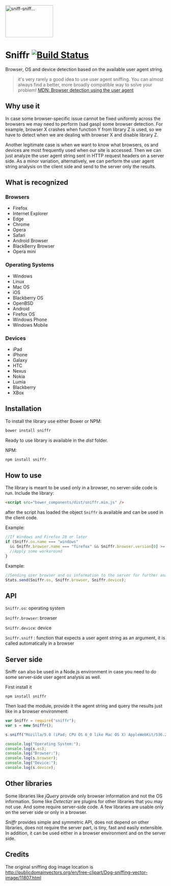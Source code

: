 <img src="http://publicdomainvectors.org/photos/bastiyxc_schn_ffelhund.png" alt="sniff-sniff..." width="150px" height="100px"/>

# Sniffr [![Build Status](https://travis-ci.org/antivanov/sniffr.svg?branch=master)](https://travis-ci.org/antivanov/sniffr)

Browser, OS and device detection based on the available user agent string.

>it's very rarely a good idea to use user agent sniffing. You can almost always find a better, more broadly compatible way to solve your problem! [MDN: Browser detection using the user agent](https://developer.mozilla.org/en-US/docs/Browser_detection_using_the_user_agent)

## Why use it

In case some browser-specific issue cannot be fixed uniformly across the browsers we may need to perform (sad gasp) some browser detection. For example, browser X crashes when function Y from library Z is used, so we have to detect when we are dealing with browser X and disable library Z.

Another legitimate case is when we want to know what browsers, os and devices are most frequently used when our site is accessed. Then we can just analyze the user agent string sent in HTTP request headers on a server side. As a minor variation, alternatively, we can perform the user agent string analysis on the client side and send to the server only the results.

## What is recognized

### Browsers

* Firefox
* Internet Explorer
* Edge
* Chrome
* Opera
* Safari
* Android Browser
* BlackBerry Browser
* Opera mini

### Operating Systems

* Windows
* Linux
* Mac OS
* iOS
* Blackberry OS
* OpenBSD
* Android
* Firefox OS
* Windows Phone
* Windows Mobile

### Devices

* iPad
* iPhone
* Galaxy
* HTC
* Nexus
* Nokia
* Lumia
* Blackberry
* XBox

## Installation
To install the library use either Bower or NPM:

```bash
bower install sniffr
```

Ready to use library is available in the _dist_ folder.

NPM:

```bash
npm install sniffr
```

## How to use

The library is meant to be used only in a browser, no server-side code is run. Include the library:

```html
<script src="bower_components/dist/sniffr.min.js" />
```

after the script has loaded the object ```Sniffr``` is available and can be used in the client code.

Example:

```javascript
//If Windows and Firefox 28 or later
if (Sniffr.os.name === "windows"
  && Sniffr.browser.name === "firefox" && Sniffr.browser.version[0] >= 28) {
  //Apply some workaround
}
```

Example:

```javascript
//Sending user browser and os information to the server for further analysis
Stats.send(Sniffr.os, Sniffr.browser, Sniffr.device);
```

## API

`Sniffr.os`: operating system

`Sniffr.browser`: browser

`Sniffr.device`: device

`Sniffr.sniff` : function that expects a user agent string as an argument, it is called automatically in a browser

## Server side

Sniffr can also be used in a Node.js environment in case you need to do some server-side user agent analysis as well.

First install it

`npm install sniffr`

Then load the module, provide it the agent string and query the results just like in a browser environment:

```javascript
var Sniffr = require("sniffr");
var s = new Sniffr();

s.sniff("Mozilla/5.0 (iPad; CPU OS 6_0 like Mac OS X) AppleWebKit/536.26 (KHTML, like Gecko) Version/6.0 Mobile/10A5355d Safari/8536.25");

console.log("Operating System:");
console.log(s.os);
console.log("Browser:");
console.log(s.browser);
console.log("Device:");
console.log(s.device);
```

## Other libraries

Some libraries like _jQuery_ provide only browser information and not the OS information. Some like _Detectizr_ are plugins for other libraries that you may not use. And some require server-side code. A few libraries are usable only on the server side or only in a browser.

_Sniffr_ provides simple and symmetric API, does not depend on other libraries, does not require the server part, is tiny, fast and easily extensible. In addition, it can be used either in a browser environment and on the server side.

## Credits

The original sniffing dog image location is http://publicdomainvectors.org/en/free-clipart/Dog-sniffing-vector-image/11807.html
